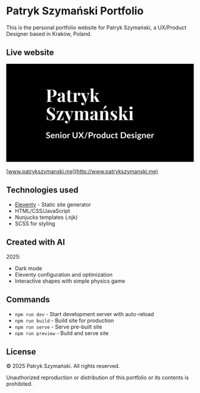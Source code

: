 # Patryk Szymański Portfolio

This is the personal portfolio website for Patryk Szymański, a UX/Product Designer based in Kraków, Poland.

## Live website

![Portfolio Preview](src/images/og-image.png)

[www.patrykszymanski.me](http://www.patrykszymanski.me)

## Technologies used

- [Eleventy](https://www.11ty.dev/) - Static site generator
- HTML/CSS/JavaScript
- Nunjucks templates (.njk)
- SCSS for styling

## Created with AI

2025:
- Dark mode
- Eleventy configuration and optimization
- Interactive shapes with simple physics game

## Commands

- `npm run dev` - Start development server with auto-reload
- `npm run build` - Build site for production
- `npm run serve` - Serve pre-built site
- `npm run preview` - Build and serve site

## License

© 2025 Patryk Szymański. All rights reserved.

Unauthorized reproduction or distribution of this portfolio or its contents is prohibited.
